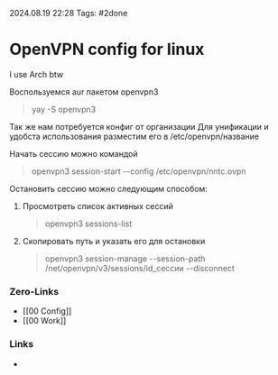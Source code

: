 2024.08.19 22:28
Tags: #2done 

# OpenVPN config for linux

I use Arch btw


Воспользуемся aur пакетом openvpn3
> yay -S openvpn3

Так же нам потребуется конфиг от организации
Для унификации и удобста использования разместим его в /etc/openvpn/название

Начать сессию можно командой
> openvpn3 session-start --config /etc/openvpn/nntc.ovpn

Остановить сессию можно следующим способом:
1. Просмотреть список активных сессий
   > openvpn3 sessions-list
2. Скопировать путь и указать его для остановки
   > openvpn3 session-manage --session-path /net/openvpn/v3/sessions/id_сессии --disconnect
### Zero-Links
- [[00 Config]]
- [[00 Work]]

### Links
- 